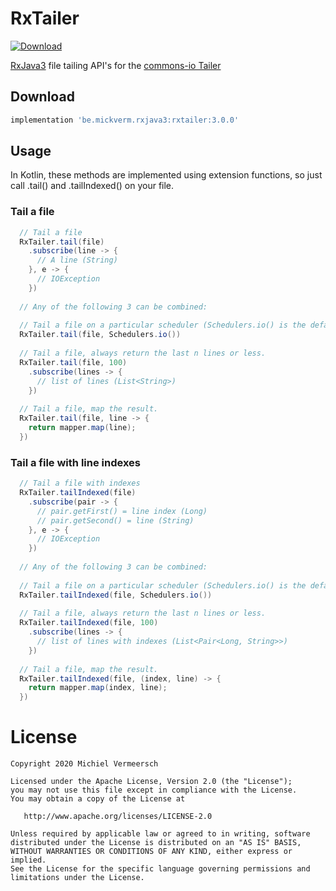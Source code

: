 # RxTailer
[ ![Download](https://api.bintray.com/packages/mickverm/maven/RxTailer3/images/download.svg) ](https://bintray.com/mickverm/maven/RxTailer3/_latestVersion)

[RxJava3][0] file tailing API's for the [commons-io Tailer][1]

## Download
```groovy
implementation 'be.mickverm.rxjava3:rxtailer:3.0.0'
```

## Usage
In Kotlin, these methods are implemented using extension functions, so just call .tail() and .tailIndexed() on your file.

### Tail a file
```java
  // Tail a file
  RxTailer.tail(file)
    .subscribe(line -> {
      // A line (String)
    }, e -> {
      // IOException
    })
  
  // Any of the following 3 can be combined:
  
  // Tail a file on a particular scheduler (Schedulers.io() is the default)
  RxTailer.tail(file, Schedulers.io())
  
  // Tail a file, always return the last n lines or less.
  RxTailer.tail(file, 100)
    .subscribe(lines -> {
      // list of lines (List<String>)
    })
  
  // Tail a file, map the result.
  RxTailer.tail(file, line -> {
    return mapper.map(line);
  })  
```

### Tail a file with line indexes
```java
  // Tail a file with indexes
  RxTailer.tailIndexed(file)
    .subscribe(pair -> {
      // pair.getFirst() = line index (Long)
      // pair.getSecond() = line (String)
    }, e -> {
      // IOException
    })
    
  // Any of the following 3 can be combined:
  
  // Tail a file on a particular scheduler (Schedulers.io() is the default)
  RxTailer.tailIndexed(file, Schedulers.io())
  
  // Tail a file, always return the last n lines or less.
  RxTailer.tailIndexed(file, 100)
    .subscribe(lines -> {
      // list of lines with indexes (List<Pair<Long, String>>)
    })
  
  // Tail a file, map the result.
  RxTailer.tailIndexed(file, (index, line) -> {
    return mapper.map(index, line);
  })   
```

# License

    Copyright 2020 Michiel Vermeersch

    Licensed under the Apache License, Version 2.0 (the "License");
    you may not use this file except in compliance with the License.
    You may obtain a copy of the License at

       http://www.apache.org/licenses/LICENSE-2.0

    Unless required by applicable law or agreed to in writing, software
    distributed under the License is distributed on an "AS IS" BASIS,
    WITHOUT WARRANTIES OR CONDITIONS OF ANY KIND, either express or implied.
    See the License for the specific language governing permissions and
    limitations under the License.
  
  [0]: https://github.com/ReactiveX/RxJava/tree/3.x
  [1]: https://github.com/apache/commons-io/blob/master/src/main/java/org/apache/commons/io/input/Tailer.java
